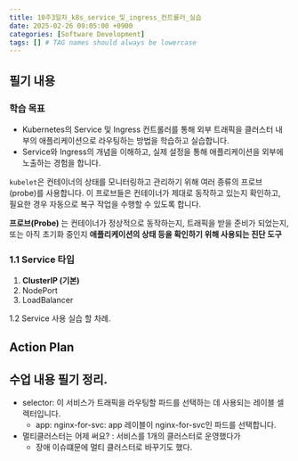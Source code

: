 ```yaml
---
title: 10주3일차_k8s_service_및_ingress_컨트롤러_실습
date: 2025-02-26 09:05:00 +0900
categories: [Software Development]
tags: [] # TAG names should always be lowercase
---
```


## 필기 내용
### 학습 목표
- Kubernetes의 Service 및 Ingress 컨트롤러를 통해 외부 트래픽을 클러스터 내부의 애플리케이션으로 라우팅하는 방법을 학습하고 실습합니다.
- Service와 Ingress의 개념을 이해하고, 실제 설정을 통해 애플리케이션을 외부에 노출하는 경험을 합니다.


`kubelet`은 컨테이너의 상태를 모니터링하고 관리하기 위해 여러 종류의 프로브(probe)를 사용합니다. 이 프로브들은 컨테이너가 제대로 동작하고 있는지 확인하고, 필요한 경우 자동으로 복구 작업을 수행할 수 있도록 합니다.

**프로브(Probe)** 는 컨테이너가 정상적으로 동작하는지, 트래픽을 받을 준비가 되었는지, 또는 아직 초기화 중인지 **애플리케이션의 상태 등을 확인하기 위해 사용되는 진단 도구**

### **1.1 Service 타입**

1. **ClusterIP (기본)**
2. NodePort
3. LoadBalancer


1.2 Service 사용 실습 할 차례.
## Action Plan

## 수업 내용 필기 정리.
* selector: 이 서비스가 트래픽을 라우팅할 파드를 선택하는 데 사용되는 레이블 셀렉터입니다.
  * app: nginx-for-svc: app 레이블이 nginx-for-svc인 파드를 선택합니다.
* 멀티클러스터는 어제 써요? : 서비스를 1개의 클러스터로 운영했다가
  * 장애 이슈떄문에 멀티 클러스터로 바꾸기도 했다.

